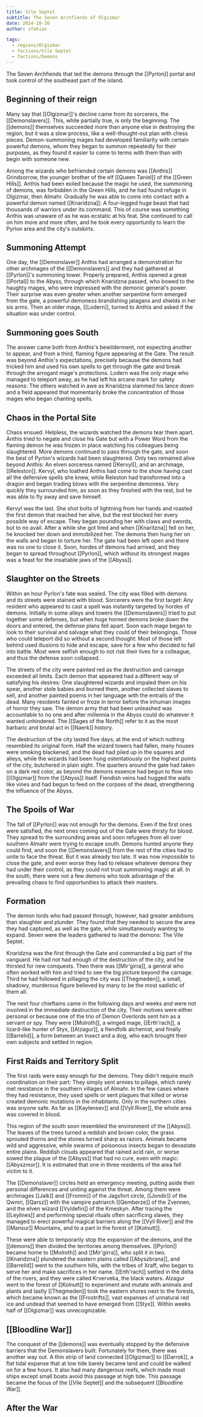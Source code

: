 ```yaml
---
title: Vile Septet
subtitle: The Seven Archfiends of Olgizmar
date: 2024-10-30
author: sfakias

tags:
  - regions/Olgizmar
  - factions/Vile Septet
  - factions/Demons
---
```


The Seven Archfiends that led the demons through the [[Pyrlon]] portal and took control of the southeast part of the island.

## Beginning of their reign

Many say that [[Olgizmar]]'s decline came from its sorcerers, the [[Demonslavers]]. This, while partially true, is only the beginning. The [[demons]] themselves succeeded more than anyone else in destroying the region, but it was a slow process, like a well-thought-out plan with chess pieces. Demon-summoning mages had developed familiarity with certain powerful demons, whom they began to summon repeatedly for their purposes, as they found it easier to come to terms with them than with begin with someone new.

Among the wizards who befriended certain demons was [[Anthis]] Grindsorrow, the younger brother of the elf [[Queen Taniel]] of the [[Green Hills]]. Anthis had been exiled because the magic he used, the summoning of demons, was forbidden in the Green Hills, and he had found refuge in Olgizmar, then Almahr. Gradually he was able to come into contact with a powerful demon named [[Knaridzna]]: A four-legged huge beast that had thousands of warriors under its command. This of course was something Anthis was unaware of as he was ecstatic at his feat. She continued to call on him more and more often, and he took every opportunity to learn the Pyrlon area and the city's outskirts.

## Summoning Attempt

One day, the [[Demonslaver]] Anthis had arranged a demonstration for other archmages of the [[Demonslavers]] and they had gathered at [[Pyrlon]]'s summoning tower. Properly prepared, Anthis opened a great [[Portal]] to the Abyss, through which Knaridzna passed, who bowed to the haughty mages, who were impressed with the demonic general's power. Their surprise was even greater when another serpentine form emerged from the gate, a powerful demoness brandishing jatagans and shields in her six arms. Then an older mage, [[Lodern]], turned to Anthis and asked if the situation was under control.

## Summoning goes South

The answer came both from Anthis's bewilderment, not expecting another to appear, and from a third, flaming figure appearing at the Gate. The result was beyond Anthis's expectations, precisely because the demons had tricked him and used his own spells to get through the gate and break through the arrogant mage's protections. Lodern was the only mage who managed to teleport away, as he had left his arcane mark for safety reasons: The others watched in awe as Knaridzna slammed his lance down and a field appeared that momentarily broke the concentration of those mages who began chanting spells.

## Chaos in the Portal Site

Chaos ensued. Helpless, the wizards watched the demons tear them apart. Anthis tried to negate and close his Gate but with a Power Word from the flaming demon he was frozen in place watching his colleagues being slaughtered. More demons continued to pass through the gate, and soon the best of Pyrlon's wizards had been slaughtered. Only two remained alive beyond Anthis: An elven sorceress named [[Kervyl]], and an archmage, [[Releston]]. Kervyl, who loathed Anthis had come to the show having cast all the defensive spells she knew, while Releston had transformed into a dragon and began trading blows with the serpentine demoness. Very quickly they surrounded him, as soon as they finished with the rest, but he was able to fly away and save himself.

Kervyl was the last. She shot bolts of lightning from her hands and roasted the first demon that reached her alive, but the rest blocked her every possible way of escape. They began pounding her with claws and swords, but to no avail. After a while she got tired and when [[Knaritzna]] fell on her, he knocked her down and immobilized her. The demons then hung her on the walls and began to torture her. The gate had been left open and there was no one to close it. Soon, hordes of demons had arrived, and they began to spread throughout [[Pyrlon]], which without its strongest mages was a feast for the insatiable jaws of the [[Abyss]].

## Slaughter on the Streets

Within an hour Pyrlon's fate was sealed. The city was filled with demons and its streets were stained with blood. Sorcerers were the first target: Any resident who appeared to cast a spell was instantly targeted by hordes of demons. Initially in some alleys and towers the [[Demonslavers]] tried to put together some defenses, but when huge horned demons broke down the doors and entered, the defense plans fell apart. Soon each mage began to look to their survival and salvage what they could of their belongings. Those who could teleport did so without a second thought: Most of those left behind used illusions to hide and escape, save for a few who decided to fall into battle. Most were selfish enough to not risk their lives for a colleague, and thus the defense soon collapsed.

The streets of the city were painted red as the destruction and carnage exceeded all limits. Each demon that appeared had a different way of satisfying his desires: One slaughtered wizards and impaled them on his spear, another stole babies and burned them, another collected slaves to sell, and another painted poems in her language with the entrails of the dead. Many residents fainted or froze in terror before the inhuman images of horror they saw. The demon army that had been unleashed was accountable to no one and after millennia in the Abyss could do whatever it wanted unhindered. The [[Sages of the North]] refer to it as the most barbaric and brutal act in [[Naerk]] history.

The destruction of the city lasted five days, at the end of which nothing resembled its original form. Half the wizard towers had fallen, many houses were smoking blackened, and the dead had piled up in the squares and alleys, while the wizards had been hung ostentatiously on the highest points of the city, butchered in plain sight. The quarters around the gate had taken on a dark red color, as beyond the demons essence had begun to flow into [[Olgizmar]] from the [[Abyss]] itself. Fiendish veins had hugged the walls like vines and had begun to feed on the corpses of the dead, strengthening the influence of the Abyss.

## Τhe Spoils of War

The fall of [[Pyrlon]] was not enough for the demons. Even if the first ones were satisfied, the next ones coming out of the Gate were thirsty for blood. They spread to the surrounding areas and soon refugees from all over southern Almahr were trying to escape south. Demons hunted anyone they could find, and soon the [[Demonslavers]] from the rest of the cities had to unite to face the threat. But it was already too late. It was now impossible to close the gate, and even worse they had to release whatever demons they had under their control, as they could not trust summoning magic at all. In the south, there were not a few demons who took advantage of the prevailing chaos to find opportunities to attack their masters.

## Formation

The demon lords who had passed through, however, had greater ambitions than slaughter and plunder. They found that they needed to secure the area they had captured, as well as the gate, while simultaneously wanting to expand. Seven were the leaders gathered to lead the demons: The Vile Septet.

Knaridzna was the first through the Gate and commanded a big part of the vanguard. He had not had enough of the destruction of the city, and he thirsted for new conquests. Then there was [[Mir'girra]], a general who often worked with him and tried to see the big picture beyond the carnage. Third he had followed in pillaging the city was [[Thegmeden]], a small, shadowy, murderous figure believed by many to be the most sadistic of them all.

The next four chieftains came in the following days and weeks and were not involved in the immediate destruction of the city. Their motives were either personal or because one of the trio of Demon Overlords sent him as a servant or spy. They were [[Molroth]], a winged mage, [[Erth'rach]], a lizard-like hunter of Styx, [[Alzagur]], a fiendfolk alchemist, and finally [[Barrelid]], a form between an insect and a dog, who each brought their own subjects and settled in region.

## First Raids and Territory Split

The first raids were easy enough for the demons. They didn't require much coordination on their part: They simply sent armies to pillage, which rarely met resistance in the southern villages of Almahr. In the few cases where they had resistance, they used spells or sent plagues that killed or worse created demonic mutations in the inhabitants. Only in the northern cities was anyone safe. As far as [[Kaylensev]] and [[Vyll River]], the whole area was covered in blood.

This region of the south soon resembled the environment of the [[Abyss]]. The leaves of the trees turned a reddish and brown color, the grass sprouted thorns and the stones turned sharp as razors. Animals became wild and aggressive, while swarms of poisonous insects began to devastate entire plains. Reddish clouds appeared that rained acid rain, or worse sowed the plague of the [[Abyss]] that had no cure, even with magic: [[Abyszmor]]. It is estimated that one in three residents of the area fell victim to it.

The [[Demonslaver]] circles held an emergency meeting, putting aside their personal differences and uniting against the threat. Among them were archmages [[Jalk]] and [[Fromm]] of the Jagsfort circle, [[Jondir]] of the Qwmri, [[Qarsz]] with the vampire patriarch [[Qemberze]] of the Zvennen, and the elven wizard [[Vyldefin]] of the Kmeskyn. After tracing the [[Leylines]] and performing special rituals often sacrificing slaves, they managed to erect powerful magical barriers along the [[Vyll River]] and the [[Mansur]] Mountains, and to a part in the forest of [[Kolnutt]].

These were able to temporarily stop the expansion of the demons, and the [[demons]] then divided the territories among themselves. [[Pyrlon]] became home to [[Molroth]] and [[Mir'girra]], who split it in two. [[Knaridzna]] plundered the eastern plains called [[Abyszbrana]], and [[Barrelid]] went to the southern hills, with the tribes of Xraff, who began to serve her and make sacrifices in her name. [[Erth'rach]] settled in the delta of the rivers, and they were called Krverveka, the black waters. Alzagur went to the forest of [[Kolnutt]] to experiment and mutate with animals and plants and lastly [[Thegmeden]] took the eastern shores next to the forests, which became known as the [[Frostrifts]], vast expanses of unnatural red ice and undead that seemed to have emerged from [[Styx]]. Within weeks half of [[Olgizmar]] was unrecognizable.

## [[Bloodline War]]

The conquest of the [[demons]] was eventually stopped by the defensive barriers that the Demonslavers built. Fortunately for them, there was another way out. A thin strip of land connected [[Olgizmar]] to [[Darrok]], a flat tidal expanse that at low tide barely became land and could be walked on for a few hours. It also had many dangerous reefs, which made most ships except small boats avoid this passage at high tide. This passage became the focus of the [[Vile Septet]] and the subsequent [[Bloodline War]].

## After the War
